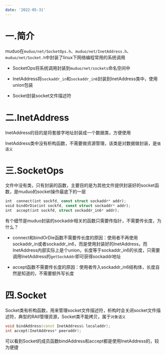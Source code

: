```yaml
---
date: '2022-05-31'
---
```


# 一.简介

muduo在`muduo/net/SocketOps.h`、`muduo/net/InetAddress.h`、`muduo/net/Socket.h`中封装了linux下网络编程常用的系统调用

- SocketOps将系统调用封装到`muduo/net/sockets`命名空间中

- InetAddress将`sockaddr_in`和`sockaddr_in6`封装到InetAddress类中，使用union包装

- Socket封装socket文件描述符

# 二.InetAddress

InetAddress的目的是将套接字地址封装成一个数据类，方便使用

InetAddress类中没有析构函数，不需要做资源管理，该类是对数据做封装，是`值语义`

# 三.SocketOps

文件中没有类，只有封装的函数，主要目的是为其他文件提供封装好的socket函数，是muduo的socket操作最底下的一层

```rust
int  connect(int sockfd, const struct sockaddr* addr);
void bindOrDie(int sockfd, const struct sockaddr* addr);
int  accept(int sockfd, struct sockaddr_in6* addr);
```

有个细节是muduo封装的sockaddr相关的函数只需要传指针，不需要传长度，为什么？

- connect和bindOrDie函数不需要传长度的原因：使用者不再使用sockaddr_in或者sockaddr_in6，而是使用封装好的InetAddress，而InetAddress内部实际上是个union，长度等于sockaddr_in6的长度，只需要调用InetAddress的`getSockAddr`即可获得sockaddr地址

- accept函数不需要传长度的原因：使用者传入sockaddr_in6结构体，长度自然是知道的，不需要额外写长度

# 四.Socket

Socket类有析构函数，用来管理socket文件描述符，析构时会关闭socket文件描述符，典型的RAII管理资源，Socket类不能拷贝，属于`对象语义`

```cpp
void bindAddress(const InetAddress& localaddr);
int accept(InetAddress* peeraddr);
```

可以看到Socket的成员函数bindAddress和accept都是使用InetAddress的，较为便捷
